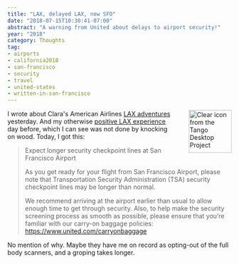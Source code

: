```yaml
---
title: "LAX, delayed LAX, now SFO"
date: "2018-07-15T10:30:41-07:00"
abstract: "A warning from United about delays to airport security!"
year: "2018"
category: Thoughts
tag:
- airports
- california2018
- san-francisco
- security
- travel
- united-states
- written-in-san-francisco
---
```

<p><img src="https://rubenerd.com/files/2018/Aiga_departingflights.svg" alt="Clear icon from the Tango Desktop Project" style="width:96px; height:96px; float:right; margin:0 0 1em 2em" /></p>

I wrote about Clara's American Airlines [LAX adventures] yesterday. And my otherwise [positive LAX experience] day before, which I can see was not done by knocking on wood. Today, I got this:

> Expect longer security checkpoint lines at San Francisco Airport
> 	
> As you get ready for your flight from San Francisco Airport, please note that Transportation Security Administration (TSA) security checkpoint lines may be longer than normal.
> 
> We recommend arriving at the airport earlier than usual to allow enough time to get through security. Also, to help make the security screening process as smooth as possible, please ensure that you’re familiar with our carry-on baggage policies: https://www.united.com/carryonbaggage 

No mention of why. Maybe they have me on record as opting-out of the full body scanners, and a groping takes longer.

[LAX adventures]: https://rubenerd.com/a-revised-lax-post/
[positive LAX experience]: https://rubenerd.com/wasting-writing-talent-on-finance/

